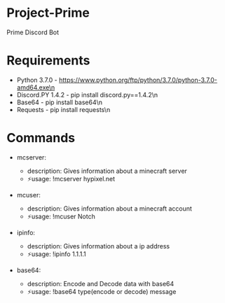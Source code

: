 # Project-Prime
Prime Discord Bot


# Requirements
- Python 3.7.0 - https://www.python.org/ftp/python/3.7.0/python-3.7.0-amd64.exe\n
- Discord.PY 1.4.2 - pip install discord.py==1.4.2\n
- Base64 - pip install base64\n
- Requests - pip install requests\n

# Commands
- mcserver:
  - description: Gives information about a minecraft server
  - ⚡usage: !mcserver hypixel.net

- mcuser:
  - description: Gives information about a minecraft account
  - ⚡usage: !mcuser Notch
  
- ipinfo:
  - description: Gives information about a ip address
  - ⚡usage: !ipinfo 1.1.1.1
    
- base64:
  - description: Encode and Decode data with base64
  - ⚡usage: !base64 type(encode or decode) message
